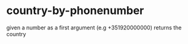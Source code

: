 # country-by-phonenumber

given a number as a first argument (e.g +351920000000) returns the country

